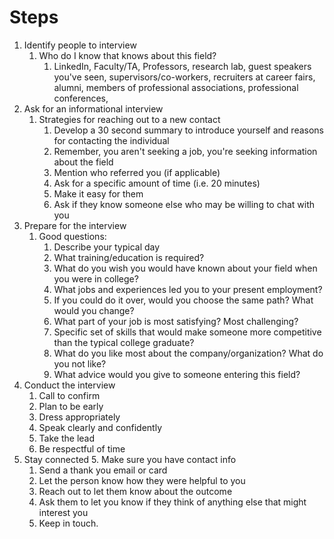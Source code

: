 # Steps
1. Identify people to interview
	1. Who do I know that knows about this field?
		1. LinkedIn, Faculty/TA, Professors, research lab, guest speakers you've seen, supervisors/co-workers, recruiters at career fairs, alumni, members of professional associations, professional conferences, 
2. Ask for an informational interview
	1. Strategies for reaching out to a new contact
		1. Develop a 30 second summary to introduce yourself and reasons for contacting the individual
		2. Remember, you aren't seeking a job, you're seeking information about the field
		3. Mention who referred you (if applicable)
		4. Ask for a specific amount of time (i.e. 20 minutes)
		5. Make it easy for them
		6. Ask if they know someone else who may be willing to chat with you
3. Prepare for the interview
	1. Good questions:
		1. Describe your typical day
		2. What training/education is required?
		3. What do you wish you would have known about your field when you were in college?
		4. What jobs and experiences led you to your present employment?
		5. If you could do it over, would you choose the same path? What would you change?
		6. What part of your job is most satisfying? Most challenging?
		7. Specific set of skills that would make someone more competitive than the typical college graduate?
		8. What do you like most about the company/organization? What do you not like?
		9. What advice would you give to someone entering this field?
4. Conduct the interview
	1. Call to confirm
	2. Plan to be early
	3. Dress appropriately
	4. Speak clearly and confidently
	5. Take the lead
	6. Be respectful of time
5. Stay connected
	5. Make sure you have contact info 
	1. Send a thank you email or card
	2. Let the person know how they were helpful to you
	3. Reach out to let them know about the outcome
	4. Ask them to let you know if they think of anything else that might interest you
	5. Keep in touch. 